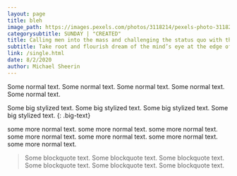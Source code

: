 ```yaml
---
layout: page
title: bleh
image_path: https://images.pexels.com/photos/3118214/pexels-photo-3118214.jpeg?auto=compress&cs=tinysrgb&dpr=1&w=500
categorysubtitle: SUNDAY | "CREATED"
title: Calling men into the mass and challenging the status quo with their faith
subtitle: Take root and flourish dream of the mind’s eye at the edge of forever shores of the cosmic
link: /single.html
date: 8/2/2020
author: Michael Sheerin
---
```

Some normal text. Some normal text. Some normal text. Some normal text. Some normal text.
<br>

Some big stylized text. Some big stylized text. Some big stylized text. Some big stylized text.
{: .big-text}
<br>

some more normal text. some more normal text. some more normal text. some more normal text. some more normal text. some more normal text. some more normal text.
<br>

> Some blockquote text. Some blockquote text. Some blockquote text. Some blockquote text. Some blockquote text. Some blockquote text.